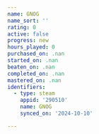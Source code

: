 ```yaml
---
name: GNOG
name_sort: ''
rating: 0
active: false
progress: new
hours_played: 0
purchased_on: .nan
started_on: .nan
beaten_on: .nan
completed_on: .nan
mastered_on: .nan
identifiers:
  - type: steam
    appid: '290510'
    name: GNOG
    synced_on: '2024-10-10'

---
```

